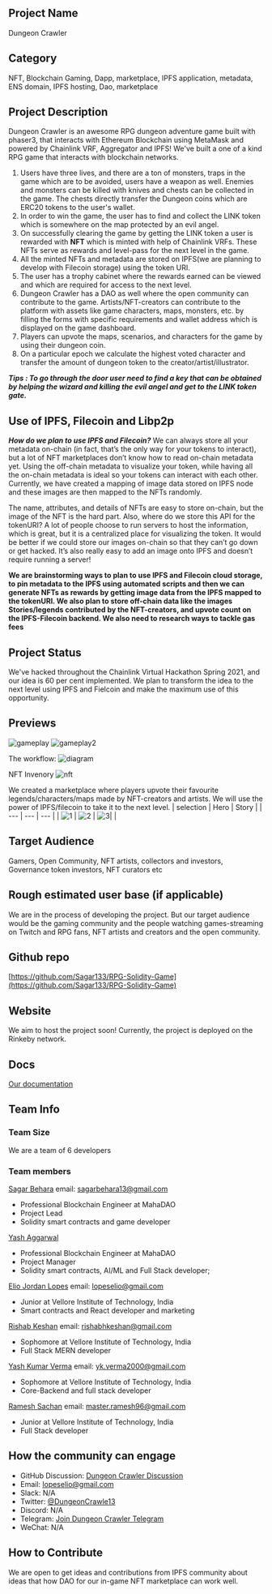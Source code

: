 ## Project Name <!-- Add your project name here with format "Project Name"-->
Dungeon Crawler

## Category 
<!--developer tooling, application, wallet, infrastructure, etc-->
NFT, Blockchain Gaming, Dapp, marketplace, IPFS application, metadata, ENS domain, IPFS hosting, Dao, marketplace

## Project Description
<!--Describe your project in a few sentences. -->

Dungeon Crawler is an awesome RPG dungeon adventure game built with phaser3, that interacts with Ethereum Blockchain using MetaMask and powered by Chainlink VRF, Aggregator and IPFS! We've built a one of a kind RPG game that interacts with blockchain networks. 
1. Users have three lives, and there are a ton of monsters, traps in the game which are to be avoided, users have a weapon as well. Enemies and monsters can be killed with knives and chests can be collected in the game. The chests directly transfer the Dungeon coins which are ERC20 tokens to the user's wallet. 
2. In order to win the game, the user has to find and collect the LINK token which is somewhere on the map protected by an evil angel.
3. On successfully clearing the game by getting the LINK token a user is rewarded with **NFT** which is minted with help of Chainlink VRFs. These NFTs serve as rewards and level-pass for the next level in the game.
4. All the minted NFTs and metadata are stored on IPFS(we are planning to develop with Filecoin storage) using the token URI.
5. The user has a trophy cabinet where the rewards earned can be viewed and which are required for access to the next level.
6. Dungeon Crawler has a DAO as well where the open community can contribute to the game. Artists/NFT-creators can contribute to the platform with assets like game characters, maps, monsters, etc. by filling the forms with specific requirements and wallet address which is displayed on the game dashboard.
7. Players can upvote the maps, scenarios, and characters for the game by using their dungeon coin. 
8. On a particular epoch we calculate the highest voted character and transfer the amount of dungeon token to the creator/artist/illustrator.

***Tips : To go through the door user need to find a key that can be obtained by helping the wizard and killing the evil angel and get to the LINK token gate.***



## Use of IPFS, Filecoin and Libp2p
<!-- Describe how your project uses any or all of these technologies, and why. -->
***How do we plan to use IPFS and Filecoin?***
We can always store all your metadata on-chain (in fact, that’s the only way for your tokens to interact), but a lot of NFT marketplaces don’t know how to read on-chain metadata yet. Using the off-chain metadata to visualize your token, while having all the on-chain metadata is ideal so your tokens can interact with each other. Currently, we have created a mapping of image data stored on IPFS node and these images are then mapped to the NFTs randomly. 

The name, attributes, and details of NFTs are easy to store on-chain, but the image of the NFT is the hard part. Also, where do we store this API for the tokenURI? A lot of people choose to run servers to host the information, which is great, but it is a centralized place for visualizing the token. It would be better if we could store our images on-chain so that they can’t go down or get hacked. It’s also really easy to add an image onto IPFS and doesn’t require running a server!

**We are brainstorming ways to plan to use IPFS and Filecoin cloud storage, to pin metadata to the IPFS using automated scripts and then we can generate NFTs as rewards by getting image data from the IPFS mapped to the tokenURI. We also plan to store off-chain data like the images Stories/legends contributed by the NFT-creators, and upvote count on the IPFS-Filecoin backend. We also need to research ways to tackle gas fees**

## Project Status
<!--brainstorming, fundraising, under development, beta, shipped, etc-->
We've hacked throughout the Chainlink Virtual Hackathon Spring 2021, and our idea is 60 per cent implemented. We plan to transform the idea to the next level using IPFS and Fielcoin and make the maximum use of this opportunity.

## Previews
<!--Add some screenshots to give a preview of your product-->
![gameplay](https://github.com/Sagar133/RPG-Solidity-Game/blob/master/blockchain/src/assets/gamescreen.png)
![gameplay2](https://github.com/Sagar133/RPG-Solidity-Game/blob/elio-blockchain/blockchain/src/assets/monsters.png)

The workflow:
![diagram](https://github.com/Sagar133/RPG-Solidity-Game/blob/elio-blockchain/blockchain/src/assets/diagram.jpg)

NFT Invenory
![nft](https://github.com/Sagar133/RPG-Solidity-Game/blob/elio-blockchain/blockchain/src/assets/nft.png)

We created a marketplace where players upvote their favourite legends/characters/maps made by NFT-creators and artists. We will use the power of IPFS/filecoin to take it to the next level.
| selection | Hero | Story | 
| --- | --- | --- | 
| ![1](https://github.com/Sagar133/RPG-Solidity-Game/blob/elio-blockchain/blockchain/src/assets/selection.png) | ![2](https://github.com/Sagar133/RPG-Solidity-Game/blob/elio-blockchain/blockchain/src/assets/heroes.png) | ![3](https://github.com/Sagar133/RPG-Solidity-Game/blob/elio-blockchain/blockchain/src/assets/story.png)|  |

## Target Audience
<!--Describe who will be your project's users-->
Gamers, Open Community, NFT artists, collectors and investors, Governance token investors, NFT curators etc

## Rough estimated user base (if applicable)
<!--How many users do you have right now?-->
We are in the process of developing the project. But our target audience would be the gaming community and the people watching games-streaming on Twitch and RPG fans, NFT artists and creators and the open community.

## Github repo
<!--Attach a link to your GitHub repo - open source is required - please make sure your repo has a license file and is licensed using MIT open source license! -->
[https://github.com/Sagar133/RPG-Solidity-Game](https://github.com/Sagar133/RPG-Solidity-Game)

## Website
<!--Link your website if available-->
We aim to host the project soon! Currently, the project is deployed on the Rinkeby network.

## Docs
<!--Including a link to your project docs!-->
[Our documentation](https://github.com/Sagar133/RPG-Solidity-Game/blob/master/README.md)

## Team Info
<!-- Introduce your amazing team - how many team members are working on this project and who are they?-->

### Team Size  
We are a team of 6 developers

### Team members  

[Sagar Behara](https://github.com/sagar133/)  email: sagarbehara13@gmail.com 
- Professional Blockchain Engineer at MahaDAO
- Project Lead
- Solidity smart contracts and game developer

[Yash Aggarwal](https://github.com/ya98)
- Professional Blockchain Engineer at MahaDAO
- Project Manager 
- Solidity smart contracts, AI/ML and Full Stack developer;

[Elio Jordan Lopes](https://github.com/lopeselio/) email: lopeselio@gmail.com
- Junior at Vellore Institute of Technology, India
- Smart contracts and React developer and marketing

[Rishab Keshan](https://github.com/rishabhkeshan/) email: rishabhkeshan@gmail.com
- Sophomore at Vellore Institute of Technology, India
- Full Stack MERN developer 

[Yash Kumar Verma](https:github.com/yashkumarverma/) email: yk.verma2000@gmail.com
- Sophomore at Vellore Institute of Technology, India
- Core-Backend and full stack developer 

[Ramesh Sachan](https:github.com/holps-7/) email: master.ramesh96@gmail.com
- Junior at Vellore Institute of Technology, India
- Full Stack developer


## How the community can engage
* GitHub Discussion: [Dungeon Crawler Discussion](https://github.com/ipfs/community/discussions/517)<!--Start a discussion with the community here: https://github.com/ipfs/community/discussions/new and attach the link!-->  
* Email:  lopeselio@gmail.com
* Slack:  N/A
* Twitter:  [@DungeonCrawle13](https://twitter.com/DungeonCrawle13)
* Discord:  N/A
* Telegram:  [Join Dungeon Crawler Telegram](https://t.me/joinchat/yClr8VGX2gE1ZDc1)
* WeChat:  N/A

## How to Contribute
<!--How can the community contribute to your project?-->
We are open to get ideas and contributions from IPFS community about ideas that how DAO for our in-game NFT marketplace can work well.
